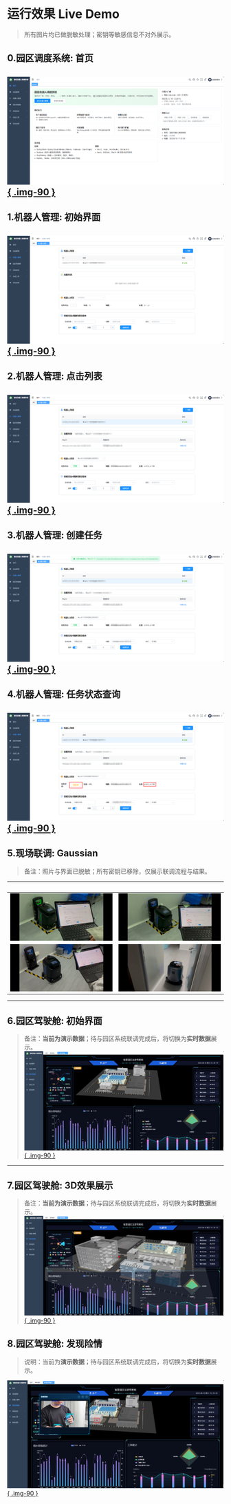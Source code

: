 # 运行效果 Live Demo

> 所有图片均已做脱敏处理；密钥等敏感信息不对外展示。

## 0.园区调度系统: 首页
[![](assets/live/p10-dashboard.png){ .img-90 }](assets/live/p10-dashboard.png)
---

## 1.机器人管理: 初始界面
[![](assets/live/p11-robot-management.png){ .img-90 }](assets/live/p11-robot-management.png)
---

## 2.机器人管理: 点击列表
[![](assets/live/p12-click-robot-list.png){ .img-90 }](assets/live/p12-click-robot-list.png)
---

## 3.机器人管理: 创建任务
[![](assets/live/p13-create-task.png){ .img-90 }](assets/live/p13-create-task.png)
---

## 4.机器人管理: 任务状态查询
[![](assets/live/p14-task-status.png){ .img-90 }](assets/live/p14-task-status.png)
---

## 5.现场联调: Gaussian
> 备注：照片与界面已脱敏；所有密钥已移除，仅展示联调流程与结果。

| &nbsp; | &nbsp; |
|---|---|
| ![A](assets/live/p15-gaussian-live-a.png) | ![B](assets/live/p15-gaussian-live-b.png) |
| ![C](assets/live/p15-gaussian-live-c.png) | ![D](assets/live/p15-gaussian-live-d.jpg) |

---

## 6.园区驾驶舱: 初始界面
> 备注：**当前为演示数据**；待与园区系统联调完成后，将切换为**实时数据**展示。
[![](assets/live/p16-park-cockpit.png){ .img-90 }](assets/live/p16-park-cockpit.png)
---

## 7.园区驾驶舱: 3D效果展示
> 备注：**当前为演示数据**；待与园区系统联调完成后，将切换为**实时数据**展示。
[![](assets/live/p17-park-cockpit-3d.png){ .img-90 }](assets/live/p17-park-cockpit-3d.png)

## 8.园区驾驶舱: 发现险情
> 说明：当前为**演示数据**；待与园区系统联调完成后，将切换为**实时数据**展示。

[![](assets/live/p18-park-cockpit-incident.png){ .img-90 }](assets/live/p18-park-cockpit-incident.png)

